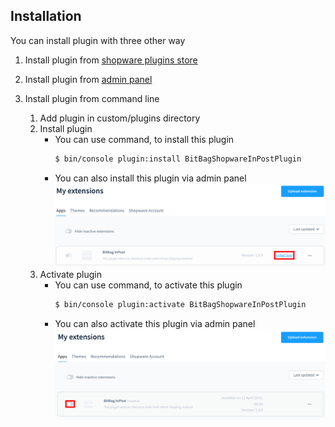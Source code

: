 ## Installation

You can install plugin with three other way

1. Install plugin from [shopware plugins store](https://store.shopware.com/en/extensions/developed-by-shopware/plugins/)
2. Install plugin from [admin panel](https://docs.shopware.com/en/shopware-6-en/extensions/myextensions)

3. Install plugin from command line
   1. Add plugin in custom/plugins directory
   2. Install plugin
      - You can use command, to install this plugin
         ```bash
         $ bin/console plugin:install BitBagShopwareInPostPlugin
          ```
      - You can also install this plugin via admin panel
         ![Install plugin via Admin Panel](./images/install_plugin_admin_panel.png)
   3. Activate plugin
      - You can use command, to activate this plugin
        ```bash
        $ bin/console plugin:activate BitBagShopwareInPostPlugin
         ```
      - You can also activate this plugin via admin panel
        ![Activate plugin via Admin Panel](./images/activate_plugin_admin_panel.png)
